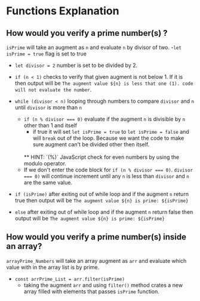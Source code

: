 # Functions Explanation

## How would you verify a prime number(s) ?
   `isPrime` will take an augment as `n` and evaluate `n` by divisor of two.
   -`let isPrime = true` flag is set to true
   - `let divisor = 2` number is set to be divided by 2.
   - `if (n < 1)` checks to verify that given augment is not below 1. If it is then output will be `The augment value ${n} is less that one (1). code will not evaluate the number`. 
   -  `while (divisor < n)` looping through numbers to compare `divisor` and `n` until `divisor` is more than `n`
        - `if (n % divisor === 0)` evaluate if the augment `n` is divisible by `n` other than 1 and itself
            - if true it will set `let isPrime = true` to `let isPrime = false` and will `break` out of the loop. Because we want the code to make sure augment can't be divided other then itself.
            <br>
            ** HINT: `(%)` JavaScript check for even numbers by using the modulo operator.
        - If we don't enter the code block for `if (n % divisor === 0)`. `divisor === 0)` will continue increment until any `n` is less than `divisor` and `n` are the same value.

- `if (isPrime)` after exiting out of while loop and if the augment `n` return true then output will be 
    `The augment value ${n} is prime: ${isPrime}`
- `else` after exiting out of while loop and if the augment `n` return false then output will be 
    `The augment value ${n} is prime: ${isPrime}`

## How would you verify a prime number(s) inside an array?
`arrayPrime_Numbers` will take an array augment  as `arr` and evaluate which value with in the array list is by prime.
- `const arrPrime_List = arr.filter(isPrime)`
    - taking the augment `arr` and using `filter()` method crates a new array filled with elements that passes `isPrime` function.

            
